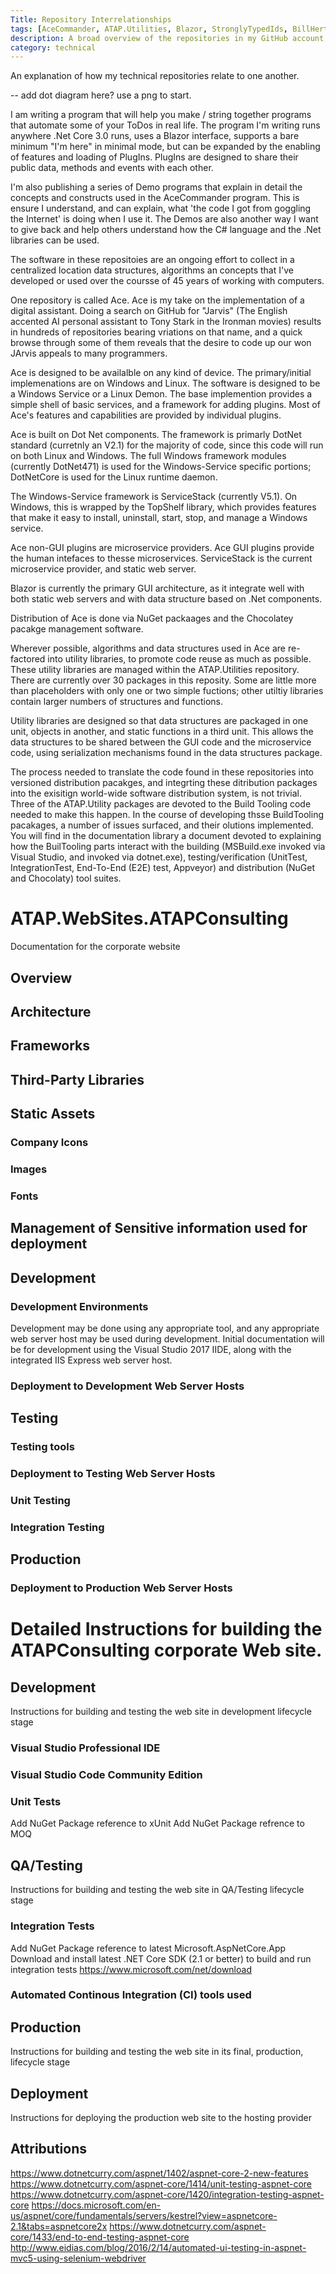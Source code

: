 ```yaml
---
Title: Repository Interrelationships
tags: [AceCommander, ATAP.Utilities, Blazor, StronglyTypedIds, BillHertzing Blog]
description: A broad overview of the repositories in my GitHub account, and how they relate toone another
category: technical 
---
```


An explanation of how my technical repositories relate to one another.

-- add dot diagram here? use a png to start.

I am writing a program that will help you make / string together programs that automate some of your ToDos in real life. The program I'm writing runs anywhere .Net Core 3.0 runs, uses a Blazor interface, supports a bare minimum "I'm here" in minimal mode, but can be expanded by the enabling of features and loading of PlugIns. PlugIns are designed to share their public data, methods and events with each other.

I'm also publishing a series of Demo programs that explain in detail the concepts and constructs used in the AceCommander program. This is ensure I understand, and can explain, what 'the code I got from goggling the Internet' is doing when I use it. The Demos are also another way I want to give back and help others understand how the C# language and the .Net  libraries can be used.

The software in these repositoies are an ongoing effort to collect in a centralized location data structures, algorithms an concepts that I've developed or used over the coursse of 45 years of working with computers.

One repository is called Ace. Ace is my take on the implementation of a digital assistant. Doing a search on GitHub for "Jarvis" (The English accented AI personal assistant to Tony Stark in the Ironman movies) results in hundreds of repositories bearing vriations on that name, and a quick browse through some of them reveals that the desire to code up our won JArvis appeals to many programmers.

Ace is designed to be availalble on any kind of device. The primary/initial implemenations are on Windows and Linux. The software is designed to be a Windows Service or a Linux Demon. The base implemention provides a simple shell of basic services, and a framework for adding plugins. Most of Ace's features and capabilities are provided by individual plugins.

Ace is built on Dot Net components. The framework is primarly DotNet standard (curretnly an V2.1) for the majority of code, since this code will run on both Linux and Windows. The full Windows framework modules (currently DotNet471) is used for the Windows-Service specific portions; DotNetCore is used for the Linux runtime daemon.

The Windows-Service framework is ServiceStack (currently V5.1). On Windows, this is wrapped by the TopShelf library, which provides features that make it easy to install, uninstall, start, stop, and manage a Windows service.

Ace non-GUI plugins are microservice providers. Ace GUI plugins provide the human intefaces to thesse microservices.
ServiceStack is the current microservice provider, and static web server.

Blazor is currently the primary GUI architecture, as it integrate well with both static web servers and with data structure based on .Net components.

Distribution of Ace is done via NuGet packaages and the Chocolatey pacakge management software.

Wherever possible, algorithms and data structures used in Ace are re-factored into utility libraries, to promote code reuse as much as possible.  These utility libraries are managed within the ATAP.Utilities repository. There are currently over 30 packages in this reposity. Some are little more than placeholders with only one or two simple fuctions; other utiltiy libraries contain larger numbers of structures and functions.

Utility libraries are designed so that data structures are packaged in one unit, objects in another, and static functions in a third unit. This allows the data structures to be shared between the GUI code and the microservice code, using serialization mechanisms found in the data structures package.

The process needed to translate the code found in these repositories into versioned distribution pacakges, and integrting these ditribution packages into the exisitign world-wide software distribution system, is not trivial. Three of the ATAP.Utility packages are devoted to the Build Tooling code needed to make this happen. In the course of developing thsse BuildTooling pacakages, a number of issues surfaced, and their olutions implemented. You will find in the documentation library a document devoted to explaining how the BuilTooling parts interact with the building (MSBuild.exe invoked via Visual Studio, and invoked via dotnet.exe), testing/verification (UnitTest, IntegrationTest, End-To-End (E2E) test, Appveyor) and distribution (NuGet and Chocolaty) tool suites.

# ATAP.WebSites.ATAPConsulting
Documentation for the corporate website

## Overview

## Architecture

## Frameworks

## Third-Party Libraries

## Static Assets

### Company Icons

### Images

### Fonts

## Management of Sensitive information used for deployment

## Development

### Development Environments
Development may be done using any appropriate tool, and any appropriate web server host may be used during development.
Initial documentation will be for development using the Visual Studio 2017 IIDE, along with the integrated IIS Express web server host.

### Deployment to Development Web Server Hosts
### 

## Testing

### Testing tools

### Deployment to Testing Web Server Hosts

### Unit Testing

### Integration Testing

## Production

### Deployment to Production Web Server Hosts

# Detailed Instructions for building the ATAPConsulting corporate Web site.

## Development
Instructions for building and testing the web site in development lifecycle stage

### Visual Studio Professional IDE

### Visual Studio Code Community Edition


### Unit Tests
Add NuGet Package reference to xUnit
Add NuGet Package refrence to MOQ

## QA/Testing
Instructions for building and testing the web site in QA/Testing lifecycle stage
### Integration Tests
Add NuGet Package reference to latest Microsoft.AspNetCore.App
Download and install latest .NET Core SDK (2.1 or better) to build and run integration tests
https://www.microsoft.com/net/download

### Automated Continous Integration (CI) tools used

## Production
Instructions for building and testing the web site in its final, production, lifecycle stage

## Deployment
Instructions for deploying the production web site to the hosting provider

## Attributions
https://www.dotnetcurry.com/aspnet/1402/aspnet-core-2-new-features
https://www.dotnetcurry.com/aspnet-core/1414/unit-testing-aspnet-core
https://www.dotnetcurry.com/aspnet-core/1420/integration-testing-aspnet-core
https://docs.microsoft.com/en-us/aspnet/core/fundamentals/servers/kestrel?view=aspnetcore-2.1&tabs=aspnetcore2x
https://www.dotnetcurry.com/aspnet-core/1433/end-to-end-testing-aspnet-core
http://www.eidias.com/blog/2016/2/14/automated-ui-testing-in-aspnet-mvc5-using-selenium-webdriver



